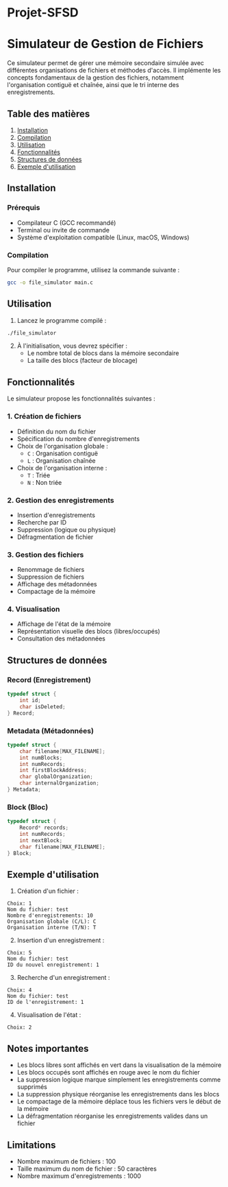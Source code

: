 # Projet-SFSD
# Simulateur de Gestion de Fichiers

Ce simulateur permet de gérer une mémoire secondaire simulée avec différentes organisations de fichiers et méthodes d'accès. Il implémente les concepts fondamentaux de la gestion des fichiers, notamment l'organisation contiguë et chaînée, ainsi que le tri interne des enregistrements.

## Table des matières
1. [Installation](#installation)
2. [Compilation](#compilation)
3. [Utilisation](#utilisation)
4. [Fonctionnalités](#fonctionnalités)
5. [Structures de données](#structures-de-données)
6. [Exemple d'utilisation](#exemple-dutilisation)

## Installation

### Prérequis
- Compilateur C (GCC recommandé)
- Terminal ou invite de commande
- Système d'exploitation compatible (Linux, macOS, Windows)

### Compilation

Pour compiler le programme, utilisez la commande suivante :

```bash
gcc -o file_simulator main.c
```

## Utilisation

1. Lancez le programme compilé :
```bash
./file_simulator
```

2. À l'initialisation, vous devrez spécifier :
   - Le nombre total de blocs dans la mémoire secondaire
   - La taille des blocs (facteur de blocage)

## Fonctionnalités

Le simulateur propose les fonctionnalités suivantes :

### 1. Création de fichiers
- Définition du nom du fichier
- Spécification du nombre d'enregistrements
- Choix de l'organisation globale :
  - `C` : Organisation contiguë
  - `L` : Organisation chaînée
- Choix de l'organisation interne :
  - `T` : Triée
  - `N` : Non triée

### 2. Gestion des enregistrements
- Insertion d'enregistrements
- Recherche par ID
- Suppression (logique ou physique)
- Défragmentation de fichier

### 3. Gestion des fichiers
- Renommage de fichiers
- Suppression de fichiers
- Affichage des métadonnées
- Compactage de la mémoire

### 4. Visualisation
- Affichage de l'état de la mémoire
- Représentation visuelle des blocs (libres/occupés)
- Consultation des métadonnées

## Structures de données

### Record (Enregistrement)
```c
typedef struct {
    int id;
    char isDeleted;
} Record;
```

### Metadata (Métadonnées)
```c
typedef struct {
    char filename[MAX_FILENAME];
    int numBlocks;
    int numRecords;
    int firstBlockAddress;
    char globalOrganization;
    char internalOrganization;
} Metadata;
```

### Block (Bloc)
```c
typedef struct {
    Record* records;
    int numRecords;
    int nextBlock;
    char filename[MAX_FILENAME];
} Block;
```

## Exemple d'utilisation

1. Création d'un fichier :
```
Choix: 1
Nom du fichier: test
Nombre d'enregistrements: 10
Organisation globale (C/L): C
Organisation interne (T/N): T
```

2. Insertion d'un enregistrement :
```
Choix: 5
Nom du fichier: test
ID du nouvel enregistrement: 1
```

3. Recherche d'un enregistrement :
```
Choix: 4
Nom du fichier: test
ID de l'enregistrement: 1
```

4. Visualisation de l'état :
```
Choix: 2
```

## Notes importantes

- Les blocs libres sont affichés en vert dans la visualisation de la mémoire
- Les blocs occupés sont affichés en rouge avec le nom du fichier
- La suppression logique marque simplement les enregistrements comme supprimés
- La suppression physique réorganise les enregistrements dans les blocs
- Le compactage de la mémoire déplace tous les fichiers vers le début de la mémoire
- La défragmentation réorganise les enregistrements valides dans un fichier

## Limitations

- Nombre maximum de fichiers : 100
- Taille maximum du nom de fichier : 50 caractères
- Nombre maximum d'enregistrements : 1000
